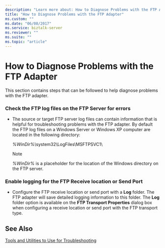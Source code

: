 ```yaml
---
description: "Learn more about: How to Diagnose Problems with the FTP Adapter"
title: "How to Diagnose Problems with the FTP Adapter"
ms.custom: ""
ms.date: "06/08/2017"
ms.service: biztalk-server
ms.reviewer: ""
ms.suite: ""
ms.topic: "article"
---
```

# How to Diagnose Problems with the FTP Adapter
This section contains steps that can be followed to help diagnose problems with the FTP adapter.  
  
### Check the FTP log files on the FTP Server for errors  
  
- The source or target FTP server log files can contain information that is helpful for troubleshooting problems with the FTP adapter. By default the FTP log files on a Windows Server or Windows XP computer are located in the following directory:  
  
   <em>%WinDir%\\</em>system32\LogFiles\MSFTPSVC1\  
  
  > [!NOTE]
  >  *%WinDir%* is a placeholder for the location of the Windows directory on the FTP server.  
  
### Enable logging for the FTP Receive location or Send Port  
  
-   Configure the FTP receive location or send port with a **Log** folder. The FTP adapter will save detailed logging information to this folder. The **Log** folder option is available on the **FTP Transport Properties** dialog box when configuring a receive location or send port with the FTP transport type.  
  
## See Also  
 [Tools and Utilities to Use for Troubleshooting](../core/tools-and-utilities-to-use-for-troubleshooting.md)

